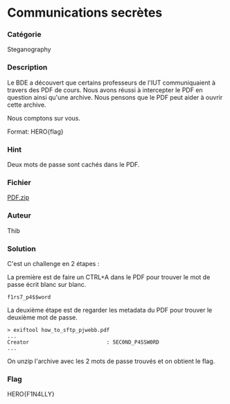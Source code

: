 # Communications secrètes

### Catégorie

Steganography

### Description

Le BDE a découvert que certains professeurs de l'IUT communiquaient à travers des PDF de cours. Nous avons réussi à intercepter le PDF en question ainsi qu'une archive. Nous pensons que le PDF peut aider à ouvrir cette archive.

Nous comptons sur vous.

Format: HERO{flag}

### Hint

Deux mots de passe sont cachés dans le PDF.

### Fichier

[PDF.zip](PDF.zip)

### Auteur

Thib

### Solution

C'est un challenge en 2 étapes : 

La première est de faire un CTRL+A dans le PDF pour trouver le mot de passe écrit blanc sur blanc.
```
f1rs7_p4$$word
```

La deuxième étape est de regarder les metadata du PDF pour trouver le deuxième mot de passe.
```
> exiftool how_to_sftp_pjwebb.pdf 
...
Creator                         : 5EC0ND_P4SSW0RD
...
```

On unzip l'archive avec les 2 mots de passe trouvés et on obtient le flag.

### Flag

HERO{F1N4LLY}